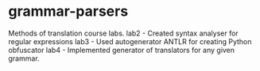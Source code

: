 # grammar-parsers
Methods of translation course labs.
lab2 - Created syntax analyser for regular expressions
lab3 - Used autogenerator ANTLR for creating Python obfuscator
lab4 - Implemented generator of translators for any given grammar.
